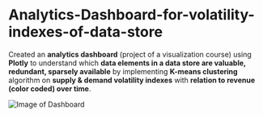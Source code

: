 # Analytics-Dashboard-for-volatility-indexes-of-data-store
Created an **analytics dashboard** (project of a visualization course) using **Plotly** to understand which **data elements in a data store are valuable, redundant, sparsely available** by implementing **K-means clustering** algorithm on **supply & demand volatility indexes** with **relation to revenue (color coded) over time**.

![Image of Dashboard](https://github.com/santoshd97/Analytics-Dashboard-for-volatility-indexes-of-data-store/blob/master/final.png)
